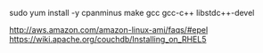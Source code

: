 sudo yum install -y cpanminus make gcc gcc-c++ libstdc++-devel

http://aws.amazon.com/amazon-linux-ami/faqs/#epel
https://wiki.apache.org/couchdb/Installing_on_RHEL5
